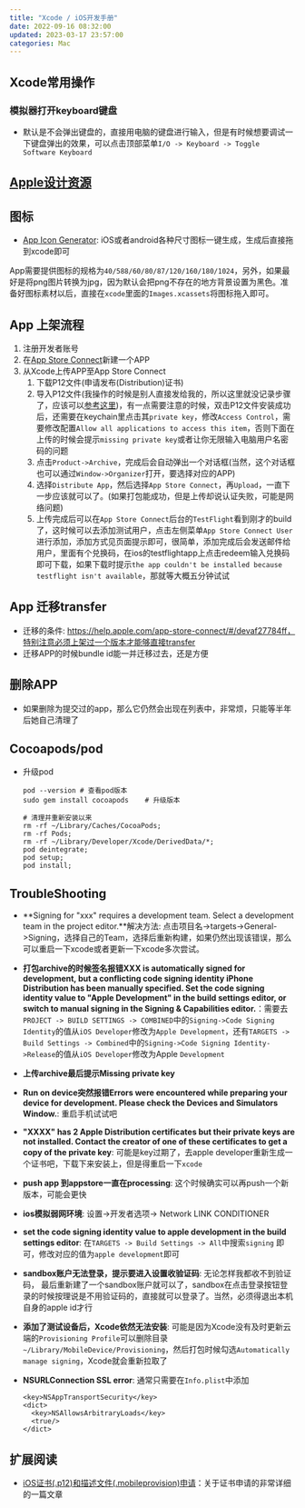 ```yaml
---
title: "Xcode / iOS开发手册"
date: 2022-09-16 08:32:00
updated: 2023-03-17 23:57:00
categories: Mac
---
```


## Xcode常用操作

### 模拟器打开keyboard键盘

- 默认是不会弹出键盘的，直接用电脑的键盘进行输入，但是有时候想要调试一下键盘弹出的效果，可以点击顶部菜单`I/O -> Keyboard -> Toggle Software Keyboard`

## [Apple设计资源](https://developer.apple.com/design/resources/)

## 图标

- [App Icon Generator](https://appicon.co/#app-icon): iOS或者android各种尺寸图标一键生成，生成后直接拖到xcode即可

App需要提供图标的规格为`40/588/60/80/87/120/160/180/1024`，另外，如果最好是将png图片转换为jpg，因为默认会把png不存在的地方背景设置为黑色。准备好图标素材以后，直接在`xcode`里面的`Images.xcassets`将图标拖入即可。

## App 上架流程

1. 注册开发者账号
2. 在[App Store Connect](https://appstoreconnect.apple.com/)新建一个APP
3. 从Xcode上传APP至App Store Connect
   1. 下载P12文件(申请发布(Distribution)证书)
   1. 导入P12文件(我操作的时候是别人直接发给我的，所以这里就没记录步骤了，应该可以[参考这里](https://ask.dcloud.net.cn/article/152))，有一点需要注意的时候，双击P12文件安装成功后，还需要在keychain里点击其`private key`，修改`Access Control`，需要修改配置`Allow all applications to access this item`，否则下面在上传的时候会提示`missing private key`或者让你无限输入电脑用户名密码的问题
   2. 点击`Product->Archive`，完成后会自动弹出一个对话框(当然，这个对话框也可以通过`Window->Organizer`打开，要选择对应的APP)
   3. 选择`Distribute App`，然后选择`App Store Connect`，再`Upload`，一直下一步应该就可以了。(如果打包能成功，但是上传却说认证失败，可能是网络问题)
   4.  上传完成后可以在`App Store Connect`后台的`TestFlight`看到刚才的build了，这时候可以去添加测试用户，点击左侧菜单`App Store Connect User`进行添加，添加方式见页面提示即可，很简单，添加完成后会发送邮件给用户，里面有个兑换码，在ios的testflightapp上点击redeem输入兑换码即可下载，如果下载时提示`the app couldn't be installed because testflight isn't available`，那就等大概五分钟试试

<!--more-->

## App 迁移transfer

- 迁移的条件: https://help.apple.com/app-store-connect/#/devaf27784ff，特别注意必须上架过一个版本才能够直接transfer
- 迁移APP的时候bundle id能一并迁移过去，还是方便

## 删除APP

- 如果删除为提交过的app，那么它仍然会出现在列表中，非常烦，只能等半年后她自己清理了

## Cocoapods/pod

- 升级pod

  ```shell
  pod --version	# 查看pod版本
  sudo gem install cocoapods	# 升级版本
  
  # 清理并重新安装以来
  rm -rf ~/Library/Caches/CocoaPods; 
  rm -rf Pods; 
  rm -rf ~/Library/Developer/Xcode/DerivedData/*; 
  pod deintegrate; 
  pod setup; 
  pod install;
  ```

## TroubleShooting

- **Signing for "xxx" requires a development team. Select a development team in the project editor.**解决方法: 点击项目名->targets->General->Signing，选择自己的Team，选择后重新构建，如果仍然出现该错误，那么可以重启一下xcode或者更新一下xcode多次尝试。

- **打包archive的时候签名报错XXX is automatically signed for development, but a conflicting code signing identity iPhone Distribution has been manually specified. Set the code signing identity value to "Apple Development" in the build settings editor, or switch to manual signing in the Signing & Capabilities editor.**：需要去`PROJECT -> BUILD SETTINGS -> COMBINED`中的`Signing->Code Signing Identity`的值从`iOS Developer`修改为`Apple Development`，还有`TARGETS -> Build Settings -> Combined`中的`Signing->Code Signing Identity->Release`的值从`iOS Developer`修改为Apple `Development`

- **上传archive最后提示Missing private key**

- **Run on device突然报错Errors were encountered while preparing your device for development. Please check the Devices and Simulators Window.**: 重启手机试试吧

- **"XXXX" has 2 Apple Distribution certificates but their private keys are not installed. Contact the creator of one of these certificates to get a copy of the private key**: 可能是key过期了，去apple developer重新生成一个证书吧，下载下来安装上，但是得重启一下`xcode`

- **push app 到appstore一直在processing**: 这个时候确实可以再push一个新版本，可能会更快

- **ios模拟弱网环境**: 设置->开发者选项-> Network LINK CONDITIONER

- **set the code signing identity value to apple development in the build settings editor**: 在`TARGETS -> Build Settings -> All`中搜索`signing` 即可，修改对应的值为`apple development`即可

- **sandbox账户无法登录，提示要进入设置收验证码**: 无论怎样我都收不到验证码， 最后重新建了一个sandbox账户就可以了，sandbox在点击登录按钮登录的时候按理说是不用验证码的，直接就可以登录了。当然，必须得退出本机自身的apple id才行

- **添加了测试设备后，Xcode依然无法安装**: 可能是因为Xcode没有及时更新云端的`Provisioning Profile`可以删除目录`~/Library/MobileDevice/Provisioning`，然后打包时候勾选`Automatically manage signing`，Xcode就会重新拉取了

- **NSURLConnection SSL error**: 通常只需要在`Info.plist`中添加

  ```shell
  <key>NSAppTransportSecurity</key>
  <dict>
  	<key>NSAllowsArbitraryLoads</key>
  	<true/>
  </dict>
  ```

## 扩展阅读

- [iOS证书(.p12)和描述文件(.mobileprovision)申请](https://ask.dcloud.net.cn/article/152)：关于证书申请的非常详细的一篇文章
